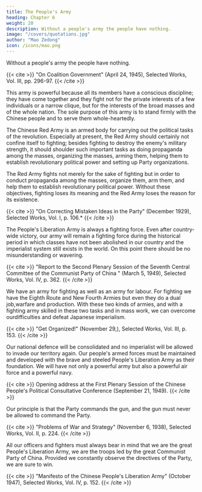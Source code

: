 ```yaml
---
title: The People's Army
heading: Chapter 6
weight: 20
description: Without a people's army the people have nothing.
image: "/covers/quotations.jpg"
author: "Mao Zedong"
icon: /icons/mao.png
---
```



Without a people's army the people have nothing.

{{< cite >}}
"On Coalition Government" (April 24, 1945), Selected Works, Vol. III, pp. 296-97.
{{< /cite >}}


This army is powerful because all its members have a conscious discipline; they have come together and they fight not for the private interests of a few individuals or a narrow clique, but for the interests of the broad masses and of the whole nation. The sole purpose of this army is to stand firmly with the Chinese people and to serve them whole-heartedly.


The Chinese Red Army is an armed body for carrying out the political tasks of the revolution. Especially at present, the Red Army should certainly not confine itself to fighting; besides fighting to destroy the enemy's military strength, it should shoulder such important tasks as doing propaganda among the masses, organizing the masses, arming them, helping them to establish revolutionary political power and setting up Party organizations. 

The Red Army fights not merely for the sake of fighting but in order to conduct propaganda among the masses, organize them, arm them, and help them to establish revolutionary political power. Without these objectives, fighting loses its meaning and the Red Army loses the reason for its existence.

{{< cite >}}
"On Correcting Mistaken Ideas in the Party" (December 1929), Selected Works, Vol. I, p. 106.*
{{< /cite >}}


The People's Liberation Army is always a fighting force. Even after country-wide victory, our army will remain a fighting force during the historical period in which classes have not been abolished in our country and the imperialist system still exists in the world. On this point there should be no misunderstanding or wavering.

{{< cite >}}
"Report to the Second Plenary Session of the Seventh Central Committee of the
Communist Party of China " (March 5, 1949), Selected Works, Vol. IV, p. 362.
{{< /cite >}}


We have an army for fighting as well as an army for labour. For fighting we have the Eighth Route and New Fourth Armies but even they do a dual job,warfare and production. With these two kinds of armies, and with a fighting army skilled in these two tasks and in mass work, we can overcome ourdifficulties and defeat Japanese imperialism.

{{< cite >}}
"Get Organized!" (November 29,), Selected Works, Vol. III, p. 153.
{{< /cite >}}


Our national defence will be consolidated and no imperialist will be allowed to invade our territory again. Our people's armed forces must be maintained and developed with the brave and steeled People's Liberation Army as their foundation. We will have not only a powerful army but also a powerful air force and a powerful navy.

{{< cite >}}
Opening address at the First Plenary Session of the Chinese People's Political Consultative Conference (September 21, 1949).
{{< /cite >}}


Our principle is that the Party commands the gun, and the gun must never be
allowed to command the Party.

{{< cite >}}
"Problems of War and Strategy" (November 6, 1938), Selected Works, Vol. II, p. 224.
{{< /cite >}}


All our officers and fighters must always bear in mind that we are the great People's Liberation Army, we are the troops led by the great Communist Party of China. Provided we constantly observe the directives of the Party, we are sure to win.

{{< cite >}}
"Manifesto of the Chinese People's Liberation Army" (October 1947), Selected Works, Vol. IV, p. 152.
{{< /cite >}}
